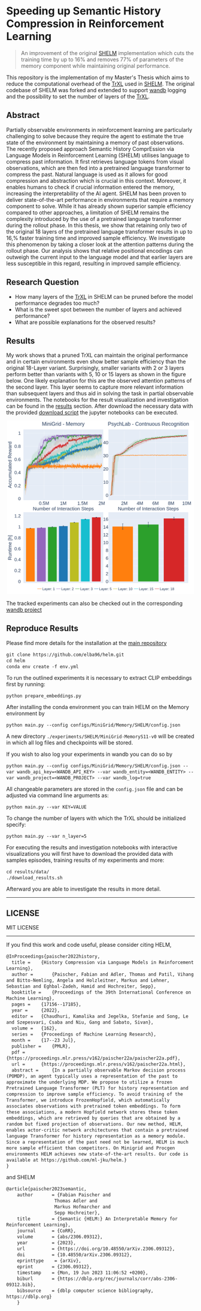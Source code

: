 # Speeding up Semantic History Compression in Reinforcement Learning
> An improvement of the original [SHELM](https://github.com/ml-jku/helm) implementation which cuts the training time by up to 16% and removes 77% of parameters of the memory component while maintaining original performance.

This repository is the implementation of my Master's Thesis which aims to reduce the computational overhead of the [TrXL](https://huggingface.co/docs/transformers/main/en/model_doc/transfo-xl) used in [SHELM](https://github.com/ml-jku/helm).
The original codebase of SHELM was forked and extended to support [wandb](https://wandb.ai) logging and the possibility to set the number of layers of the [TrXL](https://huggingface.co/docs/transformers/main/en/model_doc/transfo-xl).

## Abstract
Partially observable environments in reinforcement learning are particularly challenging to solve because they require the agent to estimate the true state of the environment by maintaining a memory of past observations. The recently proposed approach Semantic History ComprEssion via Language Models in Reinforcement Learning (SHELM) utilises language to compress past information. It first retrieves language tokens from visual observations, which are then fed into a pretrained language transformer to compress the past. Natural language is used as it allows for good compression and abstraction which is crucial in this context. Moreover, it enables humans to check if crucial information entered the memory, increasing the interpretability of the AI agent. SHELM has been proven to deliver state-of-the-art performance in environments that require a memory component to solve. While it has already shown superior sample efficiency compared to other approaches, a limitation of SHELM remains the complexity introduced by the use of a pretrained language transformer during the rollout phase. 
In this thesis, we show that retaining only two of the original 18 layers of the pretrained language transformer results in up to 16\,\% faster training time and improved sample efficiency. We investigate this phenomenon by taking a closer look at the attention patterns during the rollout phase. Our analysis shows that relative positional encodings can outweigh the current input to the language model and that earlier layers are less susceptible in this regard, resulting in improved sample efficiency.

## Research Question
- How many layers of the [TrXL](https://huggingface.co/docs/transformers/main/en/model_doc/transfo-xl) in SHELM can be pruned before the model performance degrades too much?
- What is the sweet spot between the number of layers and achieved performance?
- What are possible explanations for the observed results?

## Results
My work shows that a pruned TrXL can maintain the original performance and in certain environments even show better sample efficiency than the original 18-Layer variant.
Surprisingly, smaller variants with 2 or 3 layers perform better than variants with 5, 10 or 15 layers as shown in the figure below.
One likely explanation for this are the observed attention patterns of the second layer. This layer seems to capture more relevant information than subsequent layers and thus aid in solving the task in partial observable environments.
The notebooks for the result visualization and investigation can be found in the [results](./results) section. After download the necessary data with the provided [download script](./results/data/download_results.sh) the jupyter notebooks can be executed.

<p align="center">
  <img src="figures/sped-up-shelm-results.png" width="500">
</p>


The tracked experiments can also be checked out in the corresponding [wandb project](https://wandb.ai/elba/Master-Thesis/table?nw=zglvzydk8v9)

## Reproduce Results
Please find more details for the installation at the [main repository](https://github.com/ml-jku/helm)

    git clone https://github.com/elba96/helm.git
    cd helm
    conda env create -f env.yml

To run the outlined experiments it is necessary to extract CLIP embeddings first by running:

    python prepare_embeddings.py

After installing the conda environment you can train HELM on the Memory environment by

    python main.py --config configs/MiniGrid/Memory/SHELM/config.json

A new directory `./experiments/SHELM/MiniGrid-MemoryS11-v0` will be created in which all log files and checkpoints will be stored.

If you wish to also log your experiments in wandb you can do so by

    python main.py --config configs/MiniGrid/Memory/SHELM/config.json --var wandb_api_key=<WANDB_API_KEY> --var wandb_entity=<WANDB_ENTITY> --var wandb_project=<WANDB_PROJECT> --var wandb_log=true


All changeable parameters are stored in the `config.json` file and can be adjusted via command line arguments as:

    python main.py --var KEY=VALUE

To change the number of layers with which the TrXL should be initialized specify:
    
    python main.py --var n_layer=5

For executing the results and investigation notebooks with interactive visualizations you will first have to download the provided data with samples episodes, training results of my experiments and more:

    cd results/data/
    ./download_results.sh

Afterward you are able to investigate the results in more detail.




--- 

## LICENSE
MIT LICENSE

---

If you find this work and code useful, please consider citing HELM,

    @InProceedings{paischer2022history,
      title = 	 {History Compression via Language Models in Reinforcement Learning},
      author =       {Paischer, Fabian and Adler, Thomas and Patil, Vihang and Bitto-Nemling, Angela and Holzleitner, Markus and Lehner, Sebastian and Eghbal-Zadeh, Hamid and Hochreiter, Sepp},
      booktitle = 	 {Proceedings of the 39th International Conference on Machine Learning},
      pages = 	 {17156--17185},
      year = 	 {2022},
      editor = 	 {Chaudhuri, Kamalika and Jegelka, Stefanie and Song, Le and Szepesvari, Csaba and Niu, Gang and Sabato, Sivan},
      volume = 	 {162},
      series = 	 {Proceedings of Machine Learning Research},
      month = 	 {17--23 Jul},
      publisher =    {PMLR},
      pdf = 	 {https://proceedings.mlr.press/v162/paischer22a/paischer22a.pdf},
      url = 	 {https://proceedings.mlr.press/v162/paischer22a.html},
      abstract = 	 {In a partially observable Markov decision process (POMDP), an agent typically uses a representation of the past to approximate the underlying MDP. We propose to utilize a frozen Pretrained Language Transformer (PLT) for history representation and compression to improve sample efficiency. To avoid training of the Transformer, we introduce FrozenHopfield, which automatically associates observations with pretrained token embeddings. To form these associations, a modern Hopfield network stores these token embeddings, which are retrieved by queries that are obtained by a random but fixed projection of observations. Our new method, HELM, enables actor-critic network architectures that contain a pretrained language Transformer for history representation as a memory module. Since a representation of the past need not be learned, HELM is much more sample efficient than competitors. On Minigrid and Procgen environments HELM achieves new state-of-the-art results. Our code is available at https://github.com/ml-jku/helm.}
    }
    
and SHELM

    @article{paischer2023semantic,
        author       = {Fabian Paischer and
                      Thomas Adler and
                      Markus Hofmarcher and
                      Sepp Hochreiter},
        title        = {Semantic {HELM:} An Interpretable Memory for Reinforcement Learning},
        journal      = {CoRR},
        volume       = {abs/2306.09312},
        year         = {2023},
        url          = {https://doi.org/10.48550/arXiv.2306.09312},
        doi          = {10.48550/arXiv.2306.09312},
        eprinttype    = {arXiv},
        eprint       = {2306.09312},
        timestamp    = {Mon, 19 Jun 2023 11:06:52 +0200},
        biburl       = {https://dblp.org/rec/journals/corr/abs-2306-09312.bib},
        bibsource    = {dblp computer science bibliography, https://dblp.org}
        }

